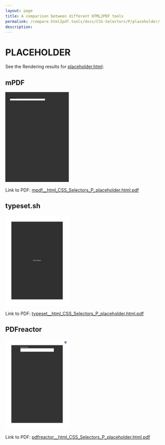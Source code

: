 ```yaml
---
layout: page
title: A comparison between different HTML2PDF tools
permalink: /compare.html2pdf.tools/docs/CSS-Selectors/P/placeholder/
description: 
---
```


# PLACEHOLDER

See the Rendering results for [placeholder.html](/html/CSS%20Selectors/P/placeholder.html):

## mPDF
![](mpdf__html_CSS_Selectors_P_placeholder.html.png) 

Link to PDF: [mpdf__html_CSS_Selectors_P_placeholder.html.pdf](mpdf__html_CSS_Selectors_P_placeholder.html.pdf)

## typeset.sh
![](typeset__html_CSS_Selectors_P_placeholder.html.png) 

Link to PDF: [typeset__html_CSS_Selectors_P_placeholder.html.pdf](typeset__html_CSS_Selectors_P_placeholder.html.pdf)

## PDFreactor
![](pdfreactor__html_CSS_Selectors_P_placeholder.html.png) 

Link to PDF: [pdfreactor__html_CSS_Selectors_P_placeholder.html.pdf](pdfreactor__html_CSS_Selectors_P_placeholder.html.pdf)
